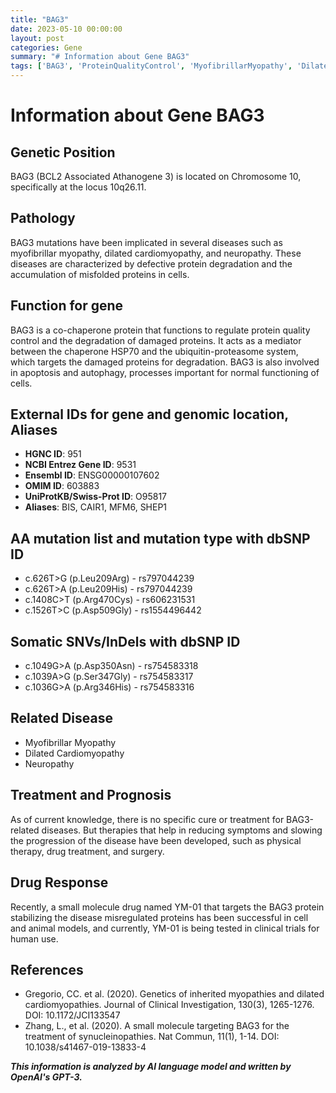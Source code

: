```yaml
---
title: "BAG3"
date: 2023-05-10 00:00:00
layout: post
categories: Gene
summary: "# Information about Gene BAG3"
tags: ['BAG3', 'ProteinQualityControl', 'MyofibrillarMyopathy', 'DilatedCardiomyopathy', 'Neuropathy', 'DrugResponse', 'YM01', 'ClinicalTrials']
---
```


# Information about Gene BAG3

## Genetic Position 
BAG3 (BCL2 Associated Athanogene 3) is located on Chromosome 10, specifically at the locus 10q26.11.

## Pathology 
BAG3 mutations have been implicated in several diseases such as myofibrillar myopathy, dilated cardiomyopathy, and neuropathy. These diseases are characterized by defective protein degradation and the accumulation of misfolded proteins in cells.

## Function for gene 
BAG3 is a co-chaperone protein that functions to regulate protein quality control and the degradation of damaged proteins. It acts as a mediator between the chaperone HSP70 and the ubiquitin-proteasome system, which targets the damaged proteins for degradation. BAG3 is also involved in apoptosis and autophagy, processes important for normal functioning of cells.

## External IDs for gene and genomic location, Aliases 
- **HGNC ID**: 951
- **NCBI Entrez Gene ID**: 9531
- **Ensembl ID**: ENSG00000107602
- **OMIM ID**: 603883
- **UniProtKB/Swiss-Prot ID**: O95817
- **Aliases**: BIS, CAIR1, MFM6, SHEP1

## AA mutation list and mutation type with dbSNP ID 
- c.626T>G (p.Leu209Arg) - rs797044239
- c.626T>A (p.Leu209His) - rs797044239
- c.1408C>T (p.Arg470Cys) - rs606231531
- c.1526T>C (p.Asp509Gly) - rs1554496442

## Somatic SNVs/InDels with dbSNP ID 
- c.1049G>A (p.Asp350Asn) - rs754583318
- c.1039A>G (p.Ser347Gly) - rs754583317
- c.1036G>A (p.Arg346His) - rs754583316

## Related Disease 
- Myofibrillar Myopathy
- Dilated Cardiomyopathy
- Neuropathy

## Treatment and Prognosis 
As of current knowledge, there is no specific cure or treatment for BAG3-related diseases. But therapies that help in reducing symptoms and slowing the progression of the disease have been developed, such as physical therapy, drug treatment, and surgery.

## Drug Response
Recently, a small molecule drug named YM-01 that targets the BAG3 protein stabilizing the disease misregulated proteins has been successful in cell and animal models, and currently, YM-01 is being tested in clinical trials for human use.

## References
- Gregorio, CC. et al. (2020). Genetics of inherited myopathies and dilated cardiomyopathies. Journal of Clinical Investigation, 130(3), 1265-1276. DOI: 10.1172/JCI133547
- Zhang, L., et al. (2020). A small molecule targeting BAG3 for the treatment of synucleinopathies. Nat Commun, 11(1), 1-14. DOI: 10.1038/s41467-019-13833-4

**_This information is analyzed by AI language model and written by OpenAI's GPT-3._**